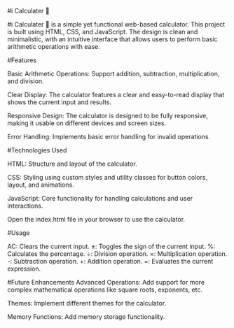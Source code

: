 #i Calculater 🧮

#i Calculater 🧮 is a simple yet functional web-based calculator. This project is built using HTML, CSS, and JavaScript. The design is clean and minimalistic, with an
intuitive interface that allows users to perform basic arithmetic operations with ease.

#Features

Basic Arithmetic Operations: Support addition, subtraction, multiplication, and division.

Clear Display: The calculator features a clear and easy-to-read display that shows the current input and results.

Responsive Design: The calculator is designed to be fully responsive, making it usable on different devices and screen sizes.

Error Handling: Implements basic error handling for invalid operations.

#Technologies Used

HTML: Structure and layout of the calculator.

CSS: Styling using custom styles and utility classes for button colors, layout, and animations.

JavaScript: Core functionality for handling calculations and user interactions.


Open the index.html file in your browser to use the calculator.

#Usage

AC: Clears the current input.
±: Toggles the sign of the current input.
%: Calculates the percentage.
÷: Division operation.
×: Multiplication operation.
-: Subtraction operation.
+: Addition operation.
=: Evaluates the current expression.

#Future Enhancements
Advanced Operations: Add support for more complex mathematical operations like square roots, exponents, etc.

Themes: Implement different themes for the calculator.

Memory Functions: Add memory storage functionality.

